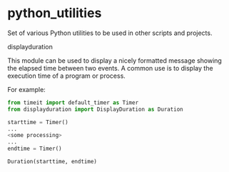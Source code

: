 # python_utilities
Set of various Python utilities to be used in other scripts and projects.


displayduration

This module can be used to display a nicely formatted message showing the elapsed time between two events.
A common use is to display the execution time of a program or process.

For example:
```python
from timeit import default_timer as Timer
from displayduration import DisplayDuration as Duration

starttime = Timer()
...
<some processing>
...
endtime = Timer()

Duration(starttime, endtime)
```



